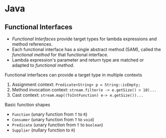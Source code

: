 # Java

## Functional Interfaces

- _Functional Interfaces_ provide target types for lambda expressions and method references.
- Each functional interface has a single abstract method (SAM), called the _functional method_ for that functional interface.
- Lambda expression's parameter and return type are matched or adapted to _functional method_.

Functional interfaces can provide a target type in multiple contexts

1. Assignment context: `Predicate<String> p = String::isEmpty;`
2. Method invocation context: `stream.filter(e -> e.getSize() > 10)...`
3. Cast context: `stream.map((ToIntFunction) e-> e.getSize())...`

Basic function shapes

- `Function` (unary function from `T` to `R`)
- `Consumer` (unary function from `T` to `void`)
- `Predicate` (unary function from `T` to `boolean`)
- `Supplier` (nullary function to `R`)
